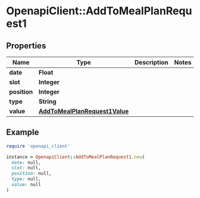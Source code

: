 # OpenapiClient::AddToMealPlanRequest1

## Properties

| Name | Type | Description | Notes |
| ---- | ---- | ----------- | ----- |
| **date** | **Float** |  |  |
| **slot** | **Integer** |  |  |
| **position** | **Integer** |  |  |
| **type** | **String** |  |  |
| **value** | [**AddToMealPlanRequest1Value**](AddToMealPlanRequest1Value.md) |  |  |

## Example

```ruby
require 'openapi_client'

instance = OpenapiClient::AddToMealPlanRequest1.new(
  date: null,
  slot: null,
  position: null,
  type: null,
  value: null
)
```

